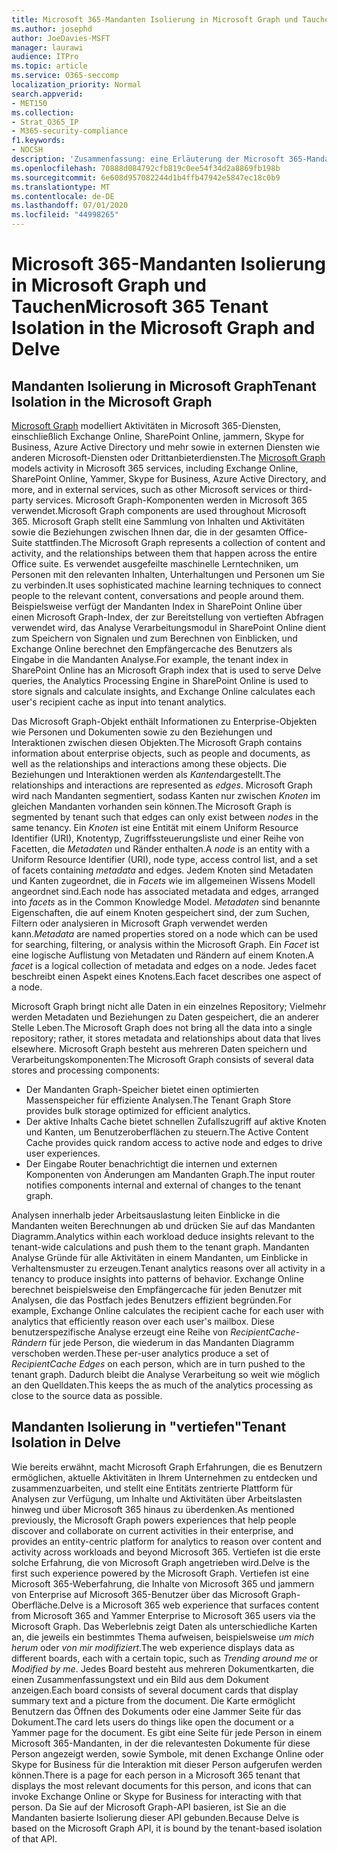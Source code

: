 ```yaml
---
title: Microsoft 365-Mandanten Isolierung in Microsoft Graph und Tauchen
ms.author: josephd
author: JoeDavies-MSFT
manager: laurawi
audience: ITPro
ms.topic: article
ms.service: O365-seccomp
localization_priority: Normal
search.appverid:
- MET150
ms.collection:
- Strat_O365_IP
- M365-security-compliance
f1.keywords:
- NOCSH
description: 'Zusammenfassung: eine Erläuterung der Microsoft 365-Mandanten Isolierung in Microsoft Graph und in "vertiefen".'
ms.openlocfilehash: 70888d084792cfb819c0ee54f34d2a8869fb198b
ms.sourcegitcommit: 6e608d957082244d1b4ffb47942e5847ec18c0b9
ms.translationtype: MT
ms.contentlocale: de-DE
ms.lasthandoff: 07/01/2020
ms.locfileid: "44998265"
---
```

# <a name="microsoft-365-tenant-isolation-in-the-microsoft-graph-and-delve"></a><span data-ttu-id="fc784-103">Microsoft 365-Mandanten Isolierung in Microsoft Graph und Tauchen</span><span class="sxs-lookup"><span data-stu-id="fc784-103">Microsoft 365 Tenant Isolation in the Microsoft Graph and Delve</span></span>

## <a name="tenant-isolation-in-the-microsoft-graph"></a><span data-ttu-id="fc784-104">Mandanten Isolierung in Microsoft Graph</span><span class="sxs-lookup"><span data-stu-id="fc784-104">Tenant Isolation in the Microsoft Graph</span></span>

<span data-ttu-id="fc784-105">[Microsoft Graph](https://developer.microsoft.com/graph) modelliert Aktivitäten in Microsoft 365-Diensten, einschließlich Exchange Online, SharePoint Online, jammern, Skype for Business, Azure Active Directory und mehr sowie in externen Diensten wie anderen Microsoft-Diensten oder Drittanbieterdiensten.</span><span class="sxs-lookup"><span data-stu-id="fc784-105">The [Microsoft Graph](https://developer.microsoft.com/graph) models activity in Microsoft 365 services, including Exchange Online, SharePoint Online, Yammer, Skype for Business, Azure Active Directory, and more, and in external services, such as other Microsoft services or third-party services.</span></span> <span data-ttu-id="fc784-106">Microsoft Graph-Komponenten werden in Microsoft 365 verwendet.</span><span class="sxs-lookup"><span data-stu-id="fc784-106">Microsoft Graph components are used throughout Microsoft 365.</span></span> <span data-ttu-id="fc784-107">Microsoft Graph stellt eine Sammlung von Inhalten und Aktivitäten sowie die Beziehungen zwischen Ihnen dar, die in der gesamten Office-Suite stattfinden.</span><span class="sxs-lookup"><span data-stu-id="fc784-107">The Microsoft Graph represents a collection of content and activity, and the relationships between them that happen across the entire Office suite.</span></span> <span data-ttu-id="fc784-108">Es verwendet ausgefeilte maschinelle Lerntechniken, um Personen mit den relevanten Inhalten, Unterhaltungen und Personen um Sie zu verbinden.</span><span class="sxs-lookup"><span data-stu-id="fc784-108">It uses sophisticated machine learning techniques to connect people to the relevant content, conversations and people around them.</span></span> <span data-ttu-id="fc784-109">Beispielsweise verfügt der Mandanten Index in SharePoint Online über einen Microsoft Graph-Index, der zur Bereitstellung von vertieften Abfragen verwendet wird, das Analyse Verarbeitungsmodul in SharePoint Online dient zum Speichern von Signalen und zum Berechnen von Einblicken, und Exchange Online berechnet den Empfängercache des Benutzers als Eingabe in die Mandanten Analyse.</span><span class="sxs-lookup"><span data-stu-id="fc784-109">For example, the tenant index in SharePoint Online has an Microsoft Graph index that is used to serve Delve queries, the Analytics Processing Engine in SharePoint Online is used to store signals and calculate insights, and Exchange Online calculates each user's recipient cache as input into tenant analytics.</span></span>

<span data-ttu-id="fc784-110">Das Microsoft Graph-Objekt enthält Informationen zu Enterprise-Objekten wie Personen und Dokumenten sowie zu den Beziehungen und Interaktionen zwischen diesen Objekten.</span><span class="sxs-lookup"><span data-stu-id="fc784-110">The Microsoft Graph contains information about enterprise objects, such as people and documents, as well as the relationships and interactions among these objects.</span></span> <span data-ttu-id="fc784-111">Die Beziehungen und Interaktionen werden als *Kanten*dargestellt.</span><span class="sxs-lookup"><span data-stu-id="fc784-111">The relationships and interactions are represented as *edges*.</span></span> <span data-ttu-id="fc784-112">Microsoft Graph wird nach Mandanten segmentiert, sodass Kanten nur zwischen *Knoten* im gleichen Mandanten vorhanden sein können.</span><span class="sxs-lookup"><span data-stu-id="fc784-112">The Microsoft Graph is segmented by tenant such that edges can only exist between *nodes* in the same tenancy.</span></span> <span data-ttu-id="fc784-113">Ein *Knoten* ist eine Entität mit einem Uniform Resource Identifier (URI), Knotentyp, Zugriffssteuerungsliste und einer Reihe von Facetten, die *Metadaten* und Ränder enthalten.</span><span class="sxs-lookup"><span data-stu-id="fc784-113">A *node* is an entity with a Uniform Resource Identifier (URI), node type, access control list, and a set of facets containing *metadata* and edges.</span></span> <span data-ttu-id="fc784-114">Jedem Knoten sind Metadaten und Kanten zugeordnet, die in *Facets* wie im allgemeinen Wissens Modell angeordnet sind.</span><span class="sxs-lookup"><span data-stu-id="fc784-114">Each node has associated metadata and edges, arranged into *facets* as in the Common Knowledge Model.</span></span> <span data-ttu-id="fc784-115">*Metadaten* sind benannte Eigenschaften, die auf einem Knoten gespeichert sind, der zum Suchen, Filtern oder analysieren in Microsoft Graph verwendet werden kann.</span><span class="sxs-lookup"><span data-stu-id="fc784-115">*Metadata* are named properties stored on a node which can be used for searching, filtering, or analysis within the Microsoft Graph.</span></span> <span data-ttu-id="fc784-116">Ein *Facet* ist eine logische Auflistung von Metadaten und Rändern auf einem Knoten.</span><span class="sxs-lookup"><span data-stu-id="fc784-116">A *facet* is a logical collection of metadata and edges on a node.</span></span> <span data-ttu-id="fc784-117">Jedes facet beschreibt einen Aspekt eines Knotens.</span><span class="sxs-lookup"><span data-stu-id="fc784-117">Each facet describes one aspect of a node.</span></span> 

<span data-ttu-id="fc784-118">Microsoft Graph bringt nicht alle Daten in ein einzelnes Repository; Vielmehr werden Metadaten und Beziehungen zu Daten gespeichert, die an anderer Stelle Leben.</span><span class="sxs-lookup"><span data-stu-id="fc784-118">The Microsoft Graph does not bring all the data into a single repository; rather, it stores metadata and relationships about data that lives elsewhere.</span></span> <span data-ttu-id="fc784-119">Microsoft Graph besteht aus mehreren Daten speichern und Verarbeitungskomponenten:</span><span class="sxs-lookup"><span data-stu-id="fc784-119">The Microsoft Graph consists of several data stores and processing components:</span></span>

- <span data-ttu-id="fc784-120">Der Mandanten Graph-Speicher bietet einen optimierten Massenspeicher für effiziente Analysen.</span><span class="sxs-lookup"><span data-stu-id="fc784-120">The Tenant Graph Store provides bulk storage optimized for efficient analytics.</span></span>
- <span data-ttu-id="fc784-121">Der aktive Inhalts Cache bietet schnellen Zufallszugriff auf aktive Knoten und Kanten, um Benutzeroberflächen zu steuern.</span><span class="sxs-lookup"><span data-stu-id="fc784-121">The Active Content Cache provides quick random access to active node and edges to drive user experiences.</span></span>
- <span data-ttu-id="fc784-122">Der Eingabe Router benachrichtigt die internen und externen Komponenten von Änderungen am Mandanten Graph.</span><span class="sxs-lookup"><span data-stu-id="fc784-122">The input router notifies components internal and external of changes to the tenant graph.</span></span>

<span data-ttu-id="fc784-123">Analysen innerhalb jeder Arbeitsauslastung leiten Einblicke in die Mandanten weiten Berechnungen ab und drücken Sie auf das Mandanten Diagramm.</span><span class="sxs-lookup"><span data-stu-id="fc784-123">Analytics within each workload deduce insights relevant to the tenant-wide calculations and push them to the tenant graph.</span></span> <span data-ttu-id="fc784-124">Mandanten Analyse Gründe für alle Aktivitäten in einem Mandanten, um Einblicke in Verhaltensmuster zu erzeugen.</span><span class="sxs-lookup"><span data-stu-id="fc784-124">Tenant analytics reasons over all activity in a tenancy to produce insights into patterns of behavior.</span></span> <span data-ttu-id="fc784-125">Exchange Online berechnet beispielsweise den Empfängercache für jeden Benutzer mit Analysen, die das Postfach jedes Benutzers effizient begründen.</span><span class="sxs-lookup"><span data-stu-id="fc784-125">For example, Exchange Online calculates the recipient cache for each user with analytics that efficiently reason over each user's mailbox.</span></span> <span data-ttu-id="fc784-126">Diese benutzerspezifische Analyse erzeugt eine Reihe von *RecipientCache-Rändern* für jede Person, die wiederum in das Mandanten Diagramm verschoben werden.</span><span class="sxs-lookup"><span data-stu-id="fc784-126">These per-user analytics produce a set of *RecipientCache Edges* on each person, which are in turn pushed to the tenant graph.</span></span> <span data-ttu-id="fc784-127">Dadurch bleibt die Analyse Verarbeitung so weit wie möglich an den Quelldaten.</span><span class="sxs-lookup"><span data-stu-id="fc784-127">This keeps the as much of the analytics processing as close to the source data as possible.</span></span>

## <a name="tenant-isolation-in-delve"></a><span data-ttu-id="fc784-128">Mandanten Isolierung in "vertiefen"</span><span class="sxs-lookup"><span data-stu-id="fc784-128">Tenant Isolation in Delve</span></span>

<span data-ttu-id="fc784-129">Wie bereits erwähnt, macht Microsoft Graph Erfahrungen, die es Benutzern ermöglichen, aktuelle Aktivitäten in Ihrem Unternehmen zu entdecken und zusammenzuarbeiten, und stellt eine Entitäts zentrierte Plattform für Analysen zur Verfügung, um Inhalte und Aktivitäten über Arbeitslasten hinweg und über Microsoft 365 hinaus zu überdenken.</span><span class="sxs-lookup"><span data-stu-id="fc784-129">As mentioned previously, the Microsoft Graph powers experiences that help people discover and collaborate on current activities in their enterprise, and provides an entity-centric platform for analytics to reason over content and activity across workloads and beyond Microsoft 365.</span></span> <span data-ttu-id="fc784-130">Vertiefen ist die erste solche Erfahrung, die von Microsoft Graph angetrieben wird.</span><span class="sxs-lookup"><span data-stu-id="fc784-130">Delve is the first such experience powered by the Microsoft Graph.</span></span>
<span data-ttu-id="fc784-131">Vertiefen ist eine Microsoft 365-Weberfahrung, die Inhalte von Microsoft 365 und jammern von Enterprise auf Microsoft 365-Benutzer über das Microsoft Graph-Oberfläche.</span><span class="sxs-lookup"><span data-stu-id="fc784-131">Delve is a Microsoft 365 web experience that surfaces content from Microsoft 365 and Yammer Enterprise to Microsoft 365 users via the Microsoft Graph.</span></span> <span data-ttu-id="fc784-132">Das Weberlebnis zeigt Daten als unterschiedliche Karten an, die jeweils ein bestimmtes Thema aufweisen, beispielsweise *um mich herum* oder *von mir modifiziert*.</span><span class="sxs-lookup"><span data-stu-id="fc784-132">The web experience displays data as different boards, each with a certain topic, such as *Trending around me* or *Modified by me*.</span></span> <span data-ttu-id="fc784-133">Jedes Board besteht aus mehreren Dokumentkarten, die einen Zusammenfassungstext und ein Bild aus dem Dokument anzeigen.</span><span class="sxs-lookup"><span data-stu-id="fc784-133">Each board consists of several document cards that display summary text and a picture from the document.</span></span> <span data-ttu-id="fc784-134">Die Karte ermöglicht Benutzern das Öffnen des Dokuments oder eine Jammer Seite für das Dokument.</span><span class="sxs-lookup"><span data-stu-id="fc784-134">The card lets users do things like open the document or a Yammer page for the document.</span></span> <span data-ttu-id="fc784-135">Es gibt eine Seite für jede Person in einem Microsoft 365-Mandanten, in der die relevantesten Dokumente für diese Person angezeigt werden, sowie Symbole, mit denen Exchange Online oder Skype for Business für die Interaktion mit dieser Person aufgerufen werden können.</span><span class="sxs-lookup"><span data-stu-id="fc784-135">There is a page for each person in a Microsoft 365 tenant that displays the most relevant documents for this person, and icons that can invoke Exchange Online or Skype for Business for interacting with that person.</span></span> <span data-ttu-id="fc784-136">Da Sie auf der Microsoft Graph-API basieren, ist Sie an die Mandanten basierte Isolierung dieser API gebunden.</span><span class="sxs-lookup"><span data-stu-id="fc784-136">Because Delve is based on the Microsoft Graph API, it is bound by the tenant-based isolation of that API.</span></span>